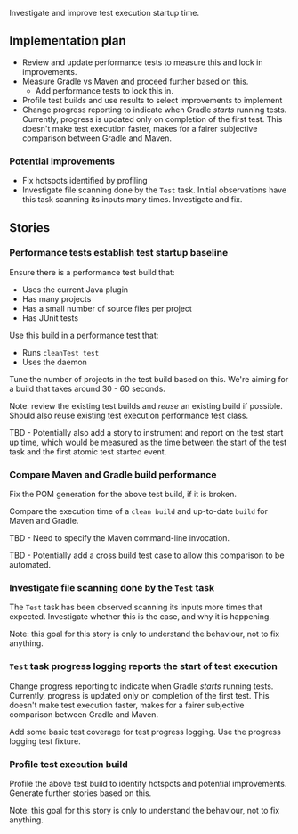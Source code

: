 Investigate and improve test execution startup time.

## Implementation plan

- Review and update performance tests to measure this and lock in improvements.
- Measure Gradle vs Maven and proceed further based on this.
    - Add performance tests to lock this in.
- Profile test builds and use results to select improvements to implement 
- Change progress reporting to indicate when Gradle _starts_ running tests. Currently, progress is updated only on completion of the first test.
  This doesn't make test execution faster, makes for a fairer subjective comparison between Gradle and Maven. 

### Potential improvements   

- Fix hotspots identified by profiling
- Investigate file scanning done by the `Test` task. Initial observations have this task scanning its inputs many times. Investigate and fix.

## Stories

### Performance tests establish test startup baseline 

Ensure there is a performance test build that:

- Uses the current Java plugin
- Has many projects
- Has a small number of source files per project
- Has JUnit tests

Use this build in a performance test that:

- Runs `cleanTest test`
- Uses the daemon

Tune the number of projects in the test build based on this. We're aiming for a build that takes around 30 - 60 seconds.

Note: review the existing test builds and _reuse_ an existing build if possible. Should also reuse existing test execution performance test class. 

TBD - Potentially also add a story to instrument and report on the test start up time, which would be measured as the time between the start of the
test task and the first atomic test started event. 

### Compare Maven and Gradle build performance

Fix the POM generation for the above test build, if it is broken.

Compare the execution time of a `clean build` and up-to-date `build` for Maven and Gradle.

TBD - Need to specify the Maven command-line invocation.

TBD - Potentially add a cross build test case to allow this comparison to be automated.

### Investigate file scanning done by the `Test` task

The `Test` task has been observed scanning its inputs more times that expected. Investigate whether this is the case, and why it is happening. 

Note: this goal for this story is only to understand the behaviour, not to fix anything.

### `Test` task progress logging reports the start of test execution 

Change progress reporting to indicate when Gradle _starts_ running tests. Currently, progress is updated only on completion of the first test.
This doesn't make test execution faster, makes for a fairer subjective comparison between Gradle and Maven.

Add some basic test coverage for test progress logging. Use the progress logging test fixture.

### Profile test execution build

Profile the above test build to identify hotspots and potential improvements. Generate further stories based on this.

Note: this goal for this story is only to understand the behaviour, not to fix anything.
